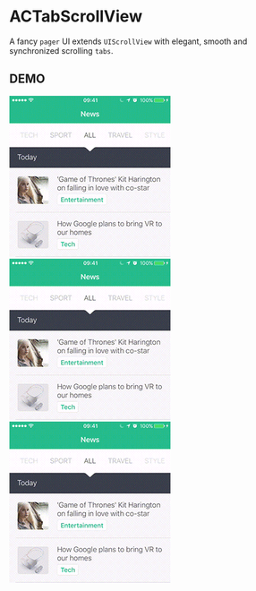 ACTabScrollView
===========

A fancy `pager` UI extends `UIScrollView` with elegant, smooth and synchronized scrolling `tabs`.

DEMO
-----

<img src="./demo-1.gif" width = "288" alt="Demo" />
<img src="./demo-2.gif" width = "288" alt="Demo" />
<img src="./demo-3.gif" width = "288" alt="Demo" />